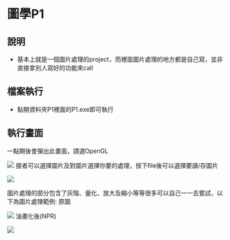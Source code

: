 # 圖學P1
## 說明
* 基本上就是一個圖片處理的project，而裡面圖片處理的地方都是自己寫，並非直接拿別人寫好的功能來call
## 檔案執行
* 點開資料夾P1裡面的P1.exe即可執行
## 執行畫面
一點開後會彈出此畫面，請選OpenGL

![](https://i.imgur.com/aghSY8y.png)
接者可以選擇圖片及對圖片選擇你要的處理，按下file後可以選擇要讀/存圖片

![](https://i.imgur.com/HLfv6Pr.png)

圖片處理的部分包含了灰階、量化、放大及縮小等等很多可以自己一一去嘗試，以下為圖片處理範例:
原圖

![](https://i.imgur.com/sOUyFAv.png)
油畫化後(NPR)

![](https://i.imgur.com/9Zccr7n.png)

